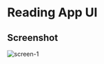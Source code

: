 # Reading App UI



## Screenshot


![screen-1](https://github.com/Mouadspace/reading-app-ui/assets/121675898/734f5d86-17c1-42fa-bee8-74bbe19a3ed9)
